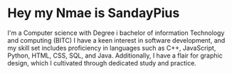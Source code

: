 # Hey my Nmae is SandayPius
I'm a Computer science with Degree i bachelor of information Technology and computing (BITC) 
I have a keen interest in software development, and my skill set includes proficiency in languages such as C++, JavaScript, Python, HTML, CSS, SQL, and Java. Additionally, I have a flair for graphic design, which I cultivated through dedicated study and practice.
